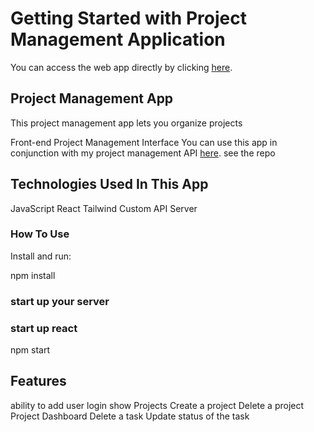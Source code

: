 # Getting Started with Project Management Application

 You can access the web app directly by clicking <a href = "https://project-manager-frontend-seven.vercel.app/">here</a>.


## Project Management App
This project management app lets you organize projects 

Front-end Project  Management Interface
You can use this app in conjunction with my project management API         <a href = "https://github.com/kipchumba-ket/project-manager-backend">here</a>.           see the repo

## Technologies Used In This App
JavaScript
React
Tailwind
Custom API Server

### How To Use
Install and run:

npm install

### start up your server
### start up react
npm start

## Features

ability to add user login
show Projects
Create a project
Delete a project 
Project Dashboard
Delete a task
Update status of the task